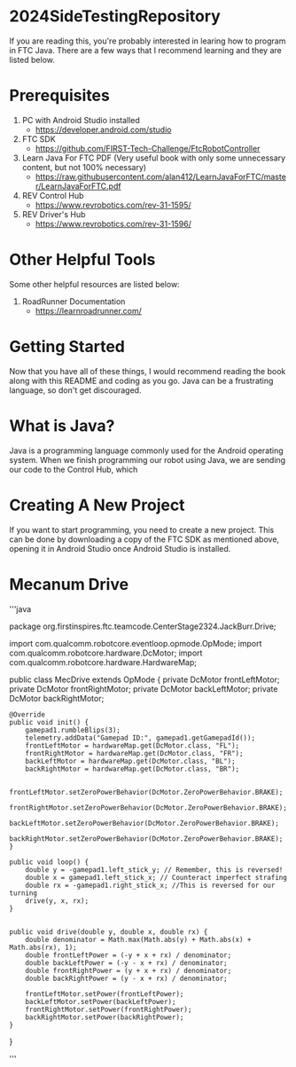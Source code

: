 # 2024SideTestingRepository
If you are reading this, you're probably interested in learing how to program in FTC Java. There are a few ways that I recommend learning and they are listed below.

# Prerequisites
1. PC with Android Studio installed
   - https://developer.android.com/studio
2. FTC SDK
   - https://github.com/FIRST-Tech-Challenge/FtcRobotController
3. Learn Java For FTC PDF (Very useful book with only some unnecessary content, but not 100% necessary)
   - https://raw.githubusercontent.com/alan412/LearnJavaForFTC/master/LearnJavaForFTC.pdf
4. REV Control Hub
   - https://www.revrobotics.com/rev-31-1595/
5. REV Driver's Hub
   - https://www.revrobotics.com/rev-31-1596/

# Other Helpful Tools
Some other helpful resources are listed below:
1. RoadRunner Documentation
   - https://learnroadrunner.com/
  
# Getting Started
Now that you have all of these things, I would recommend reading the book along with this README and coding as you go. Java can be a frustrating language, so don't get discouraged.

# What is Java?
Java is a programming language commonly used for the Android operating system. When we finish programming our robot using Java, we are sending our code to the Control Hub, which

# Creating A New Project
If you want to start programming, you need to create a new project. This can be done by downloading a copy of the FTC SDK as mentioned above, opening it in Android Studio once Android Studio is installed.

# Mecanum Drive
'''java

package org.firstinspires.ftc.teamcode.CenterStage2324.JackBurr.Drive;

import com.qualcomm.robotcore.eventloop.opmode.OpMode;
import com.qualcomm.robotcore.hardware.DcMotor;
import com.qualcomm.robotcore.hardware.HardwareMap;

public class MecDrive extends OpMode {
    private DcMotor frontLeftMotor;
    private DcMotor frontRightMotor;
    private DcMotor backLeftMotor;
    private DcMotor backRightMotor;


    @Override
    public void init() {
        gamepad1.rumbleBlips(3);
        telemetry.addData("Gamepad ID:", gamepad1.getGamepadId());
        frontLeftMotor = hardwareMap.get(DcMotor.class, "FL");
        frontRightMotor = hardwareMap.get(DcMotor.class, "FR");
        backLeftMotor = hardwareMap.get(DcMotor.class, "BL");
        backRightMotor = hardwareMap.get(DcMotor.class, "BR");

        frontLeftMotor.setZeroPowerBehavior(DcMotor.ZeroPowerBehavior.BRAKE);
        frontRightMotor.setZeroPowerBehavior(DcMotor.ZeroPowerBehavior.BRAKE);
        backLeftMotor.setZeroPowerBehavior(DcMotor.ZeroPowerBehavior.BRAKE);
        backRightMotor.setZeroPowerBehavior(DcMotor.ZeroPowerBehavior.BRAKE);
    }

    public void loop() {
        double y = -gamepad1.left_stick_y; // Remember, this is reversed!
        double x = gamepad1.left_stick_x; // Counteract imperfect strafing
        double rx = -gamepad1.right_stick_x; //This is reversed for our turning
        drive(y, x, rx);
    }


    public void drive(double y, double x, double rx) {
        double denominator = Math.max(Math.abs(y) + Math.abs(x) + Math.abs(rx), 1);
        double frontLeftPower = (-y + x + rx) / denominator;
        double backLeftPower = (-y - x + rx) / denominator;
        double frontRightPower = (y + x + rx) / denominator;
        double backRightPower = (y - x + rx) / denominator;

        frontLeftMotor.setPower(frontLeftPower);
        backLeftMotor.setPower(backLeftPower);
        frontRightMotor.setPower(frontRightPower);
        backRightMotor.setPower(backRightPower);
    }
}

'''

